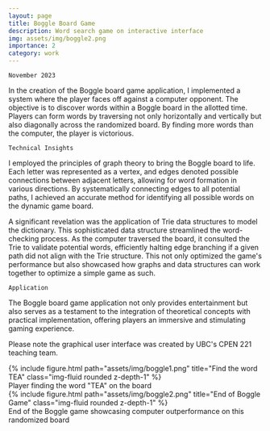 ```yaml
---
layout: page
title: Boggle Board Game
description: Word search game on interactive interface 
img: assets/img/boggle2.png
importance: 2
category: work
---
```

`November 2023`

In the creation of the Boggle board game application, I implemented a system where the player faces off against a computer opponent. The objective is to discover words within a Boggle board in the allotted time. Players can form words by traversing not only horizontally and vertically but also diagonally across the randomized board. By finding more words than the computer, the player is victorious. 

`Technical Insights`

I employed the principles of graph theory to bring the Boggle board to life. Each letter was represented as a vertex, and edges denoted possible connections between adjacent letters, allowing for word formation in various directions. By systematically connecting edges to all potential paths, I achieved an accurate method for identifying all possible words on the dynamic game board.

A significant revelation was the application of Trie data structures to model the dictionary. This sophisticated data structure streamlined the word-checking process. As the computer traversed the board, it consulted the Trie to validate potential words, efficiently halting edge branching if a given path did not align with the Trie structure. This not only optimized the game's performance but also showcased how graphs and data structures can work together to optimize a simple game as such. 

`Application`

The Boggle board game application not only provides entertainment but also serves as a testament to the integration of theoretical concepts with practical implementation, offering players an immersive and stimulating gaming experience.

Please note the graphical user interface was created by UBC's CPEN 221 teaching team. 

<div class="row">
    <div class="col-sm mt-3 mt-md-0">
        {% include figure.html path="assets/img/boggle1.png" title="Find the word TEA" class="img-fluid rounded z-depth-1" %}
    </div>
</div>
<div class="caption">
    Player finding the word "TEA" on the board
</div>

<div class="row">
    <div class="col-sm mt-3 mt-md-0">
        {% include figure.html path="assets/img/boggle2.png" title="End of Boggle Game" class="img-fluid rounded z-depth-1" %}
    </div>
</div>
<div class="caption">
    End of the Boggle game showcasing computer outperformance on this randomized board
</div>
